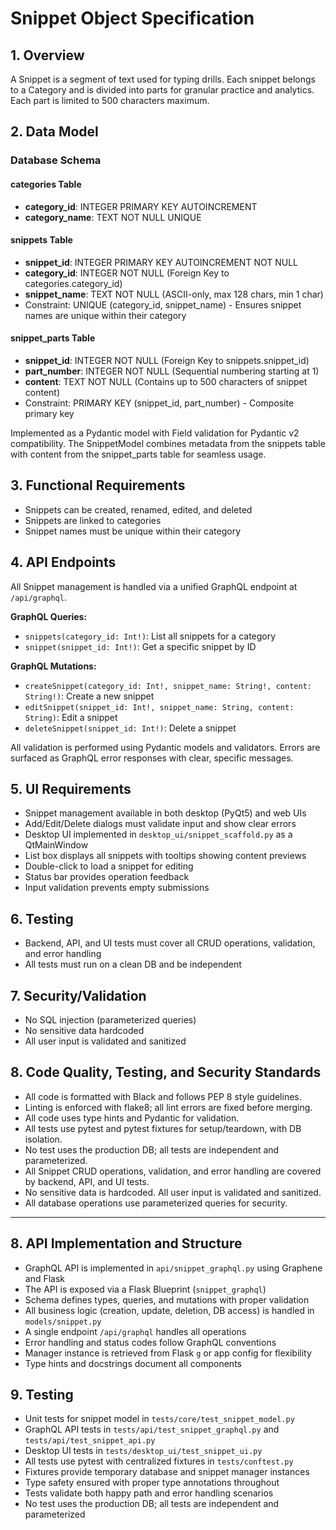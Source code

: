 # Snippet Object Specification

## 1. Overview
A Snippet is a segment of text used for typing drills. Each snippet belongs to a Category and is divided into parts for granular practice and analytics. Each part is limited to 500 characters maximum.

## 2. Data Model

### Database Schema

#### categories Table
- **category_id**: INTEGER PRIMARY KEY AUTOINCREMENT
- **category_name**: TEXT NOT NULL UNIQUE

#### snippets Table
- **snippet_id**: INTEGER PRIMARY KEY AUTOINCREMENT NOT NULL
- **category_id**: INTEGER NOT NULL (Foreign Key to categories.category_id)
- **snippet_name**: TEXT NOT NULL (ASCII-only, max 128 chars, min 1 char)
- Constraint: UNIQUE (category_id, snippet_name) - Ensures snippet names are unique within their category

#### snippet_parts Table
- **snippet_id**: INTEGER NOT NULL (Foreign Key to snippets.snippet_id)
- **part_number**: INTEGER NOT NULL (Sequential numbering starting at 1)
- **content**: TEXT NOT NULL (Contains up to 500 characters of snippet content)
- Constraint: PRIMARY KEY (snippet_id, part_number) - Composite primary key

Implemented as a Pydantic model with Field validation for Pydantic v2 compatibility. The SnippetModel combines metadata from the snippets table with content from the snippet_parts table for seamless usage.

## 3. Functional Requirements
- Snippets can be created, renamed, edited, and deleted
- Snippets are linked to categories
- Snippet names must be unique within their category

## 4. API Endpoints
All Snippet management is handled via a unified GraphQL endpoint at `/api/graphql`.

**GraphQL Queries:**
- `snippets(category_id: Int!)`: List all snippets for a category
- `snippet(snippet_id: Int!)`: Get a specific snippet by ID

**GraphQL Mutations:**
- `createSnippet(category_id: Int!, snippet_name: String!, content: String!)`: Create a new snippet
- `editSnippet(snippet_id: Int!, snippet_name: String, content: String)`: Edit a snippet
- `deleteSnippet(snippet_id: Int!)`: Delete a snippet

All validation is performed using Pydantic models and validators. Errors are surfaced as GraphQL error responses with clear, specific messages.

## 5. UI Requirements
- Snippet management available in both desktop (PyQt5) and web UIs
- Add/Edit/Delete dialogs must validate input and show clear errors
- Desktop UI implemented in `desktop_ui/snippet_scaffold.py` as a QtMainWindow
- List box displays all snippets with tooltips showing content previews
- Double-click to load a snippet for editing
- Status bar provides operation feedback
- Input validation prevents empty submissions

## 6. Testing
- Backend, API, and UI tests must cover all CRUD operations, validation, and error handling
- All tests must run on a clean DB and be independent

## 7. Security/Validation
- No SQL injection (parameterized queries)
- No sensitive data hardcoded
- All user input is validated and sanitized

## 8. Code Quality, Testing, and Security Standards
- All code is formatted with Black and follows PEP 8 style guidelines.
- Linting is enforced with flake8; all lint errors are fixed before merging.
- All code uses type hints and Pydantic for validation.
- All tests use pytest and pytest fixtures for setup/teardown, with DB isolation.
- No test uses the production DB; all tests are independent and parameterized.
- All Snippet CRUD operations, validation, and error handling are covered by backend, API, and UI tests.
- No sensitive data is hardcoded. All user input is validated and sanitized.
- All database operations use parameterized queries for security.

---

## 8. API Implementation and Structure
- GraphQL API is implemented in `api/snippet_graphql.py` using Graphene and Flask
- The API is exposed via a Flask Blueprint (`snippet_graphql`)
- Schema defines types, queries, and mutations with proper validation
- All business logic (creation, update, deletion, DB access) is handled in `models/snippet.py`
- A single endpoint `/api/graphql` handles all operations
- Error handling and status codes follow GraphQL conventions
- Manager instance is retrieved from Flask `g` or app config for flexibility
- Type hints and docstrings document all components

## 9. Testing
- Unit tests for snippet model in `tests/core/test_snippet_model.py`
- GraphQL API tests in `tests/api/test_snippet_graphql.py` and `tests/api/test_snippet_api.py`
- Desktop UI tests in `tests/desktop_ui/test_snippet_ui.py`
- All tests use pytest with centralized fixtures in `tests/conftest.py`
- Fixtures provide temporary database and snippet manager instances
- Type safety ensured with proper type annotations throughout
- Tests validate both happy path and error handling scenarios
- No test uses the production DB; all tests are independent and parameterized
